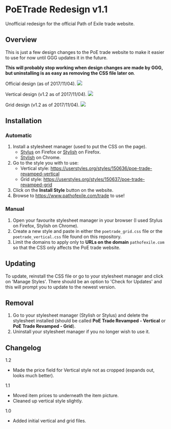 # PoETrade Redesign v1.1
Unofficial redesign for the official Path of Exile trade website.

## Overview

This is just a few design changes to the PoE trade website to make it easier to use for now until GGG updates it in the future.

**This will probably stop working when design changes are made by GGG, but uninstalling is as easy as removing the CSS file later on**.

Official design (as of 2017/11/04).
![](https://i.imgur.com/JHX5P0V.png)

Vertical design (v1.2 as of 2017/11/04).
![](https://i.imgur.com/zh8T8xx.png)

Grid design (v1.2 as of 2017/11/04).
![](https://i.imgur.com/7lcWDJJ.png)

## Installation

### Automatic

1. Install a stylesheet manager (used to put the CSS on the page).
    - [Stylus](https://addons.mozilla.org/en-US/firefox/addon/styl-us/) on Firefox or [Stylish](https://addons.mozilla.org/en-US/firefox/addon/stylish/) on Firefox.
    - [Stylish](https://chrome.google.com/webstore/detail/stylish-custom-themes-for/fjnbnpbmkenffdnngjfgmeleoegfcffe?hl=en) on Chrome.
2. Go to the style you with to use:
    - Vertical style: https://userstyles.org/styles/150636/poe-trade-revamped-vertical
    - Grid style:  https://userstyles.org/styles/150637/poe-trade-revamped-grid
3. Click on the **Install Style** button on the website.
4. Browse to https://www.pathofexile.com/trade to use!

### Manual

1. Open your favourite stylesheet manager in your browser (I used Stylus on Firefox, Stylish on Chrome).
2. Create a new style and paste in either the `poetrade_grid.css` file or the `poetrade_vertical.css` file found on this repository.
3. Limit the domains to apply only to **URLs on the domain** `pathofexile.com` so that the CSS only affects the PoE trade website.

## Updating

To update, reinstall the CSS file or go to your stylesheet manager and click on 'Manage Styles'. There should be an option to 'Check for Updates' and this will prompt you to update to the newest version.

## Removal

1. Go to your stylesheet manager (Stylish or Stylus) and delete the stylesheet installed (should be called **PoE Trade Revamped - Vertical** or **PoE Trade Revamped - Grid**).
2. Uninstall your stylesheet manager if you no longer wish to use it.

## Changelog

1.2

- Made the price field for Vertical style not as cropped (expands out, looks much better).

1.1

- Moved item prices to underneath the item picture.
- Cleaned up vertical style slightly.

1.0

- Added initial vertical and grid files.
